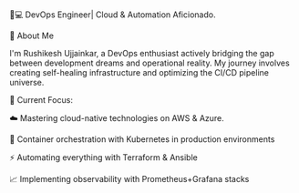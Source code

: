 👨💻 DevOps Engineer| Cloud & Automation Aficionado.

🌟 About Me

I'm Rushikesh Ujjainkar, a DevOps enthusiast actively bridging the gap between development dreams and operational reality. My journey involves creating self-healing infrastructure and optimizing the CI/CD pipeline universe.

🚀 Current Focus:

☁️ Mastering cloud-native technologies on AWS & Azure.

🐳 Container orchestration with Kubernetes in production environments

⚡ Automating everything with Terraform & Ansible

📈 Implementing observability with Prometheus+Grafana stacks
